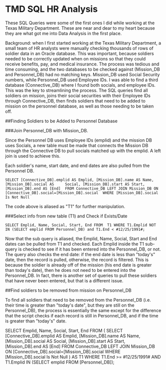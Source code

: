 # TMD SQL HR Analysis #

These SQL Queries were some of the first ones I did while working at the Texas Military Department. These are near and dear to my heart because they are what got me into Data Analysis in the first place.

Background: when I first started working at the Texas Military Department, a small team of HR analysts were manually checking thousands of rows of soldier data in an Oracle database. This was important, because soldiers needed to be correctly updated when on missions so that they could receive benefits, pay, and medical insurance. The process was tedious and time consuming, and the two databases to be checked against (Mission_DB and Personnel_DB) had no matching keys. Mission_DB used Social Security numbers, while Personnel_DB used Employee IDs. I was able to find a third database (Connective_DB) where I found both socials, and employee IDs. This was the key to streamlining the process. The SQL queries find all soldiers on mission, joins their social securities with their Employee IDs through Connective_DB, then finds soldiers that need to be added to mission on the personnel database, as well as those needing to be taken off. 


##Finding Soldiers to be Added to Personnel Database

###Join Personnel_DB with Mission_DB.
  
Since the Personnel DB uses Employee IDs (emplid) and the mission DB uses Socials, a new table must be made that connects the Mission DB through the Connective DB to pull socials matched up with the emplid. A left join is used to achieve this. 

Each soldier's name, start date, and end dates are also pulled from the Personnel DB. 

  `SELECT [Connective_DB].emplid AS Emplid, [Mission_DB].name AS Name, [Mission_DB].social AS     Social, [Mission_DB].start AS Start, [Mission_DB].end AS [End] 
  FROM Connective_DB LEFT JOIN Mission_DB ON [Connective_DB].social=[Mission_DB].social 
  WHERE [Mission_DB].social Is Not Null`
  
  The code above is aliased as "T1" for further manipulation.
  
###Select info from new table (T1) and Check if Exists/Date

`
SELECT Emplid, Name, Social, Start, End
 FROM  T1
 WHERE T1.Emplid NOT IN (SELECT emplid FROM Personnel_DB) and T1.End < #12/25/1991#;
 `

Now that the sub query is aliased, the Emplid, Name, Social, Start and End dates can be pulled from T1 and checked. Each Emplid inside the T1 sub-query is checked to see if it has been entered into the Personnel_DB, or not. The query also checks the end date: if the end date is less than "today's" date, then the record is pulled, otherwise, the record is filtered. This is because the soldier is already off of the mission (his end date is greater than today's date), then he does not need to be entered into the Personnel_DB. In fact, there is another set of queries to pull these soldiers that have never been entered, but that is a different issue.


##Find soldiers to be removed from mission on Personnel_DB

To find all soldiers that need to be removed from the Personnel_DB (i.e. their time is greater than "today's date", but they are still on the Personnel_DB), the process is essentially the same except for the difference that the script checks if each record is still in Personnel_DB, and if the time is greater than "today's" date.

SELECT Emplid, Name, Social, Start, End
FROM (
  SELECT [Connective_DB].emplid AS Emplid, [Mission_DB].name AS Name, [Mission_DB].social AS Social, [Mission_DB].start AS Start, [Mission_DB].end AS [End] 
  FROM Connective_DB 
  LEFT JOIN Mission_DB 
  ON [Connective_DB].social=[Mission_DB].social 
  WHERE [Mission_DB].social Is Not Null
  )  AS T1
WHERE T1.End >= #12/25/1991# AND T1.Emplid IN (SELECT emplid FROM [Personnel_DB]);



  
  
